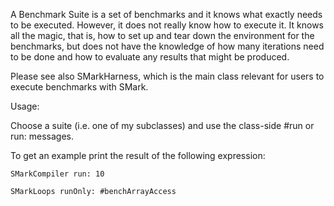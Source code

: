 A Benchmark Suite is a set of benchmarks and it knows what exactly needs to be executed.
However, it does not really know how to execute it.
It knows all the magic, that is, how to set up and tear down the environment for the benchmarks, but does not have the knowledge of how many iterations need to be done and how to evaluate any results that might be produced.

Please see also SMarkHarness, which is the main class relevant for users to execute benchmarks with SMark.

Usage:

Choose a suite (i.e. one of my subclasses) and use the class-side #run or run: messages.

To get an example print the result of the following expression:
	
	SMarkCompiler run: 10
	
	SMarkLoops runOnly: #benchArrayAccess
